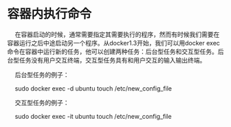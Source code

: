 <h1>容器内执行命令</h1>
<p>&emsp; 在容器启动的时候，通常需要指定其需要执行的程序，然而有时候我们需要在容器运行之后中途启动另一个程序。从docker1.3开始，我们可以用docker exec命令在容器中运行新的任务，他可以创建两种任务：后台型任务和交互型任务。后台型任务没有用户交互终端，交互型任务具有和用户交互的输入输出终端。</p>

<p>&emsp; 后台型任务的例子：
<p>&emsp; sudo docker exec -d ubuntu touch /etc/new_config_file

<p>&emsp; 交互型任务的例子：
<p>&emsp; sudo docker exec -it ubuntu touch /etc/new_config_file